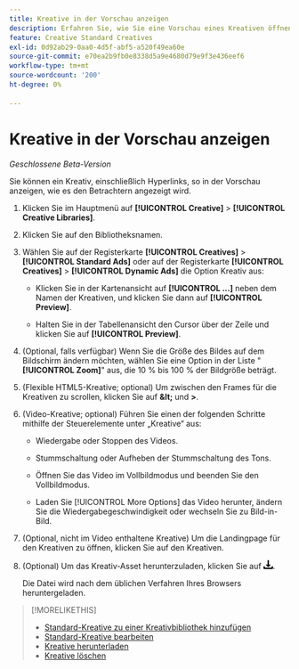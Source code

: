 ```yaml
---
title: Kreative in der Vorschau anzeigen
description: Erfahren Sie, wie Sie eine Vorschau eines Kreativen öffnen.
feature: Creative Standard Creatives
exl-id: 0d92ab29-0aa0-4d5f-abf5-a520f49ea60e
source-git-commit: e70ea2b9fb0e8338d5a9e4680d79e9f3e436eef6
workflow-type: tm+mt
source-wordcount: '200'
ht-degree: 0%

---
```


# Kreative in der Vorschau anzeigen

*Geschlossene Beta-Version*

Sie können ein Kreativ, einschließlich Hyperlinks, so in der Vorschau anzeigen, wie es den Betrachtern angezeigt wird.

1. Klicken Sie im Hauptmenü auf **[!UICONTROL Creative]** > **[!UICONTROL Creative Libraries]**.

1. Klicken Sie auf den Bibliotheksnamen.

1. Wählen Sie auf der Registerkarte **[!UICONTROL Creatives]** > **[!UICONTROL Standard Ads]** oder auf der Registerkarte **[!UICONTROL Creatives]** > **[!UICONTROL Dynamic Ads]** die Option Kreativ aus:

   * Klicken Sie in der Kartenansicht auf **[!UICONTROL ...]** neben dem Namen der Kreativen, und klicken Sie dann auf **[!UICONTROL Preview]**.

   * Halten Sie in der Tabellenansicht den Cursor über der Zeile und klicken Sie auf **[!UICONTROL Preview]**.

1. (Optional, falls verfügbar) Wenn Sie die Größe des Bildes auf dem Bildschirm ändern möchten, wählen Sie eine Option in der Liste &quot;**[!UICONTROL Zoom]**&quot; aus, die 10 % bis 100 % der Bildgröße beträgt.

1. (Flexible HTML5-Kreative; optional) Um zwischen den Frames für die Kreativen zu scrollen, klicken Sie auf **\&lt;** und **\>**.

1. (Video-Kreative; optional) Führen Sie einen der folgenden Schritte mithilfe der Steuerelemente unter „Kreative“ aus:

   * Wiedergabe oder Stoppen des Videos.

   * Stummschaltung oder Aufheben der Stummschaltung des Tons.

   * Öffnen Sie das Video im Vollbildmodus und beenden Sie den Vollbildmodus.

   * Laden Sie [!UICONTROL More Options] das Video herunter, ändern Sie die Wiedergabegeschwindigkeit oder wechseln Sie zu Bild-in-Bild.

1. (Optional, nicht im Video enthaltene Kreative) Um die Landingpage für den Kreativen zu öffnen, klicken Sie auf den Kreativen.

   <!-- Verify:  Will the creative click be tracked like a regular ad click but not linked to a publisher and placement? Explain effect/consequences. -->

1. (Optional) Um das Kreativ-Asset herunterzuladen, klicken Sie auf ![Download](/help/creative/assets/download.png "Download").

   Die Datei wird nach dem üblichen Verfahren Ihres Browsers heruntergeladen.

>[!MORELIKETHIS]
>
>* [Standard-Kreative zu einer Kreativbibliothek hinzufügen](/help/creative/creative-libraries/creative-add-standard.md)
>* [Standard-Kreative bearbeiten](/help/creative/creative-libraries/creative-edit-standard.md)
>* [Kreative herunterladen](/help/creative/creative-libraries/creative-download.md)
>* [Kreative löschen](/help/creative/creative-libraries/creative-delete.md)
